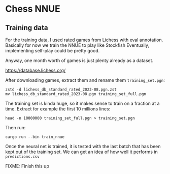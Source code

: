 # Chess NNUE

## Training data

For the training data, I used rated games from Lichess with eval annotation. Basically for now we train the NNUE to play like Stockfish
Eventually, implementing self-play could be pretty good.

Anyway, one month worth of games is just plenty already as a dataset.

<https://database.lichess.org/>

After downloading games, extract them and rename them `training_set.pgn`:

```console
zstd -d lichess_db_standard_rated_2023-08.pgn.zst 
mv lichess_db_standard_rated_2023-08.pgn training_set_full.pgn
```

The training set is kinda huge, so it makes sense to train on a fraction at a time.
Extract for example the first 10 millions lines:

```console
head -n 10000000 training_set_full.pgn > training_set.pgn
```

Then run:

```console
cargo run --bin train_nnue
```

Once the neural net is trained, it is tested with the last batch that has been kept out of the training set.
We can get an idea of how well it performs in `predictions.csv`

FIXME: Finish this up
